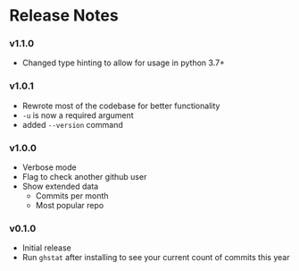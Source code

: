 # Release Notes

### v1.1.0

* Changed type hinting to allow for usage in python 3.7+

### v1.0.1

* Rewrote most of the codebase for better functionality
* `-u` is now a required argument
* added `--version` command

### v1.0.0

* Verbose mode
* Flag to check another github user
* Show extended data
    * Commits per month
    * Most popular repo

### v0.1.0

* Initial release
* Run `ghstat` after installing to see your current count of commits this year
